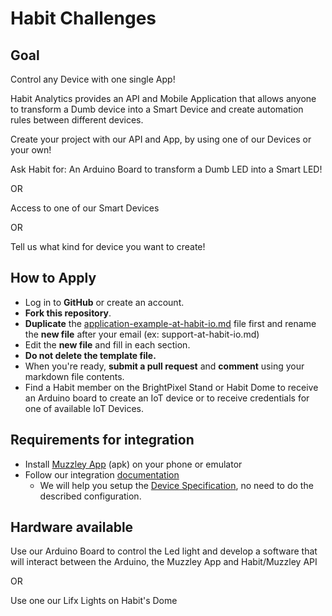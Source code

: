 # Habit Challenges
## Goal
Control any Device with one single App!
    
Habit Analytics provides an API and Mobile Application that allows anyone to transform a Dumb device into a Smart Device and create automation rules between different devices.
    
Create your project with our API and App, by using one of our Devices or your own!
    
Ask Habit for:
An Arduino Board to transform a Dumb LED into a Smart LED!

OR

Access to one of our Smart Devices

OR 

Tell us what kind for device you want to create!
    
## How to Apply
* Log in to **GitHub** or create an account.
* **Fork this repository**.
* **Duplicate** the [application-example-at-habit-io.md](https://github.com/habitio/PixelCamp/blob/master/application-example-at-habit-io.md) file first and rename the **new file** after your email (ex: support-at-habit-io.md)
* Edit the **new file** and fill in each section.
* **Do not delete the template file.**
* When you're ready, **submit a pull request** and **comment** using your markdown file contents.
* Find a Habit member on the BrightPixel Stand or Habit Dome to receive an Arduino board to create an IoT device or to receive credentials for one of available IoT Devices.


## Requirements for integration
* Install [Muzzley App](https://cdn.muzzley.com/apk/muzzley-v3.apk) (apk) on your phone or emulator
* Follow our integration [documentation](https://muzzleyintegrations.docs.apiary.io) 
    * We will help you setup the [Device Specification](https://muzzleyintegrations.docs.apiary.io/#reference/device-specifications), no need to do the described configuration.
    
## Hardware available
Use our Arduino Board to control the Led light and develop a software that will interact between the Arduino, the Muzzley App and Habit/Muzzley API

OR

Use one our Lifx Lights on Habit's Dome

